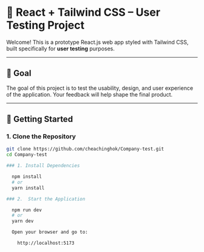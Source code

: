 # 🧪 React + Tailwind CSS – User Testing Project

Welcome! This is a prototype React.js web app styled with Tailwind CSS, built specifically for **user testing** purposes.

---

## 🎯 Goal

The goal of this project is to test the usability, design, and user experience of the application. Your feedback will help shape the final product.

---

## 🚀 Getting Started

### 1. Clone the Repository

```bash
git clone https://github.com/cheachinghok/Company-test.git
cd Company-test

### 1. Install Dependencies

  npm install
  # or
  yarn install

### 2.  Start the Application

  npm run dev
  # or
  yarn dev

  Open your browser and go to:

    http://localhost:5173